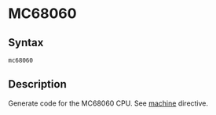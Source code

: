 # MC68060

## Syntax
```assembly
mc68060
```

## Description
Generate code for the MC68060 CPU.
See [machine](machine.md) directive.